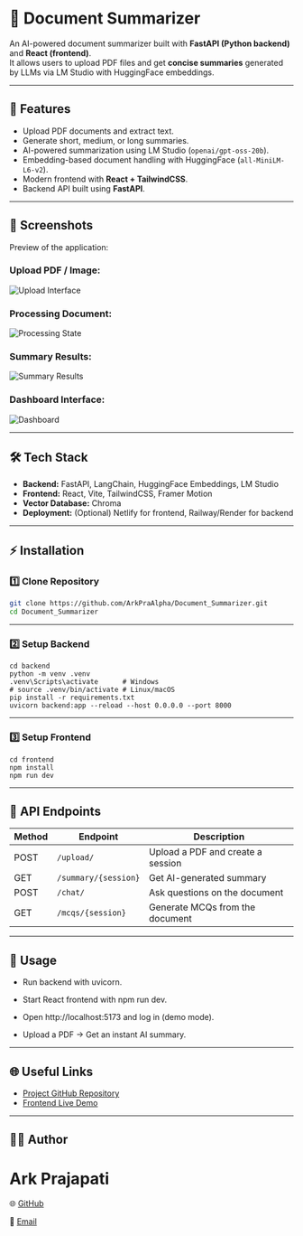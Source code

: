 
# 📄 Document Summarizer

An AI-powered document summarizer built with **FastAPI (Python backend)** and **React (frontend)**.  
It allows users to upload PDF files and get **concise summaries** generated by LLMs via LM Studio with HuggingFace embeddings.

---

## 🚀 Features
- Upload PDF documents and extract text.
- Generate short, medium, or long summaries.
- AI-powered summarization using LM Studio (`openai/gpt-oss-20b`).
- Embedding-based document handling with HuggingFace (`all-MiniLM-L6-v2`).
- Modern frontend with **React + TailwindCSS**.
- Backend API built using **FastAPI**.

---

## 📸 Screenshots

Preview of the application:

### Upload PDF / Image:
![Upload Interface](https://i.ibb.co/v5hMnSr/Screenshot-2025-09-14-121827.png)

### Processing Document:
![Processing State](https://i.ibb.co/Mx6YzhWx/Screenshot-2025-09-14-122004.png)

### Summary Results:
![Summary Results](https://i.ibb.co/tp1wW9Dg/Screenshot-2025-09-14-121921.png)

### Dashboard Interface:
![Dashboard](https://i.ibb.co/TB3M48fn/Screenshot-2025-09-14-121841.png)

---

## 🛠️ Tech Stack
- **Backend:** FastAPI, LangChain, HuggingFace Embeddings, LM Studio
- **Frontend:** React, Vite, TailwindCSS, Framer Motion
- **Vector Database:** Chroma
- **Deployment:** (Optional) Netlify for frontend, Railway/Render for backend

---

## ⚡ Installation

### 1️⃣ Clone Repository
```bash
git clone https://github.com/ArkPraAlpha/Document_Summarizer.git
cd Document_Summarizer
```
---

### 2️⃣ Setup Backend
```terminal
cd backend
python -m venv .venv
.venv\Scripts\activate      # Windows
# source .venv/bin/activate # Linux/macOS
pip install -r requirements.txt
uvicorn backend:app --reload --host 0.0.0.0 --port 8000
```
---

### 3️⃣ Setup Frontend
```terminal
cd frontend
npm install
npm run dev
```
---
## 📡 API Endpoints

| Method | Endpoint             | Description                       |
| ------ | -------------------- | --------------------------------- |
| POST   | `/upload/`           | Upload a PDF and create a session |
| GET    | `/summary/{session}` | Get AI-generated summary          |
| POST   | `/chat/`             | Ask questions on the document     |
| GET    | `/mcqs/{session}`    | Generate MCQs from the document   |

--- 
## 🎯 Usage

- Run backend with uvicorn.

- Start React frontend with npm run dev.

- Open http://localhost:5173 and log in (demo mode).

- Upload a PDF → Get an instant AI summary.
--- 

## 🌐 Useful Links
- [Project GitHub Repository](https://github.com/ArkPraAlpha/Document_Summarizer)
- [Frontend Live Demo](https://document-ocr-summarizer.netlify.app/)
---

## 👨‍💻 Author

# Ark Prajapati

🌐 [GitHub](https://github.com/ArkPraAlpha)

📧 [Email](prajapati2408ark@gmail.com)
